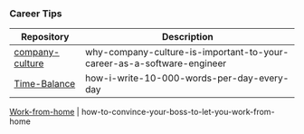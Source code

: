 

### Career Tips

Repository | Description
---- | ----
[company-culture](https://medium.freecodecamp.org/why-company-culture-is-important-to-your-career-as-a-software-engineer-5a590bc44621) | why-company-culture-is-important-to-your-career-as-a-software-engineer
[Time-Balance](https://artplusmarketing.com/how-i-write-10-000-words-per-day-every-day-818421c980f0) | how-i-write-10-000-words-per-day-every-day
[Work-from-home](https://hbr.org/2017/05/how-to-convince-your-boss-to-let-you-work-from-home?utm_campaign=hbr&utm_source=fac
) | how-to-convince-your-boss-to-let-you-work-from-home



